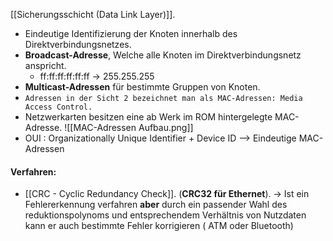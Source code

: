 [[Sicherungsschicht (Data Link Layer)]].

- Eindeutige Identifizierung der Knoten innerhalb des Direktverbindungsnetzes.
- **Broadcast-Adresse**, Welche alle Knoten im Direktverbindungsnetz anspricht.
	- ff:ff:ff:ff:ff:ff -> 255.255.255
- **Multicast-Adressen** für bestimmte Gruppen von Knoten.
- `Adressen in der Sicht 2 bezeichnet man als MAC-Adressen: Media Access Control.`
- Netzwerkarten besitzen eine ab Werk im ROM hintergelegte MAC-Adresse.
![[MAC-Adressen Aufbau.png]]
- OUI : Organizationally Unique Identifier + Device ID --> Eindeutige MAC-Adressen 
 
 #### Verfahren:
 - [[CRC - Cyclic Redundancy Check]]. (**CRC32 für Ethernet**).
	 -> Ist ein Fehlererkennung verfahren **aber** durch ein passender Wahl des reduktionspolynoms und entsprechendem Verhältnis von Nutzdaten kann er auch bestimmte Fehler korrigieren ( ATM oder Bluetooth)